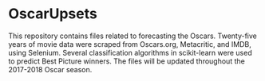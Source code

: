 # OscarUpsets

This repository contains files related to forecasting the Oscars. Twenty-five years of movie data were scraped from Oscars.org, Metacritic, and IMDB, using Selenium. Several classification algorithms in scikit-learn were used to predict Best Picture winners. The files will be updated throughout the 2017-2018 Oscar season.